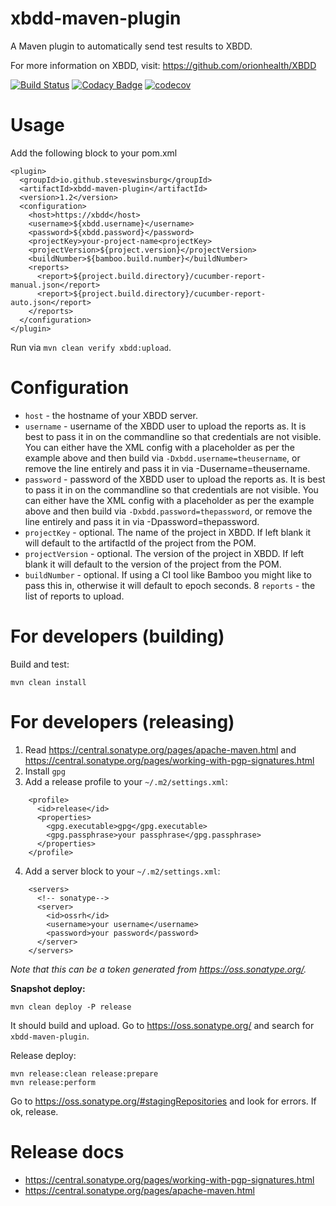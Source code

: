 # xbdd-maven-plugin
A Maven plugin to automatically send test results to XBDD.

For more information on XBDD, visit: https://github.com/orionhealth/XBDD

[![Build Status](https://travis-ci.com/steveswinsburg/xbdd-maven-plugin.svg?branch=master)](https://travis-ci.org/steveswinsburg/xbdd-maven-plugin)
[![Codacy Badge](https://api.codacy.com/project/badge/Grade/e67f4a74d6b845d0834f3b6594e76c9d)](https://www.codacy.com/app/steveswinsburg/xbdd-maven-plugin)
[![codecov](https://codecov.io/gh/steveswinsburg/xbdd-maven-plugin/branch/master/graph/badge.svg)](https://codecov.io/gh/steveswinsburg/xbdd-maven-plugin)

# Usage

Add the following block to your pom.xml

```
<plugin>
  <groupId>io.github.steveswinsburg</groupId>
  <artifactId>xbdd-maven-plugin</artifactId>
  <version>1.2</version>
  <configuration>
    <host>https://xbdd</host>
    <username>${xbdd.username}</username>
    <password>${xbdd.password}</password>
    <projectKey>your-project-name<projectKey>
    <projectVersion>${project.version}</projectVersion>
    <buildNumber>${bamboo.build.number}</buildNumber>
    <reports>
      <report>${project.build.directory}/cucumber-report-manual.json</report>
      <report>${project.build.directory}/cucumber-report-auto.json</report>
    </reports>
  </configuration>
</plugin>
```

Run via `mvn clean verify xbdd:upload`.

# Configuration

* `host` - the hostname of your XBDD server.
* `username` - username of the XBDD user to upload the reports as. It is best to pass it in on the commandline so that credentials are not visible. You can either have the XML config with a placeholder as per the example above and then build via `-Dxbdd.username=theusername`, or remove the line entirely and pass it in via -Dusername=theusername.
* `password` - password of the XBDD user to upload the reports as. It is best to pass it in on the commandline so that credentials are not visible. You can either have the XML config with a placeholder as per the example above and then build via `-Dxbdd.password=thepassword`, or remove the line entirely and pass it in via -Dpassword=thepassword.
* `projectKey` - optional. The name of the project in XBDD. If left blank it will default to the artifactId of the project from the POM.
* `projectVersion` - optional. The version of the project in XBDD. If left blank it will default to the version of the project from the POM.
* `buildNumber` - optional. If using a CI tool like Bamboo you might like to pass this in, otherwise it will default to epoch seconds.
8 `reports` - the list of reports to upload.


# For developers (building)
Build and test: 
````
mvn clean install
````

# For developers (releasing)

1. Read https://central.sonatype.org/pages/apache-maven.html and https://central.sonatype.org/pages/working-with-pgp-signatures.html
2. Install `gpg`
3. Add a release profile to your `~/.m2/settings.xml`:
```
    <profile>
      <id>release</id>
      <properties>
        <gpg.executable>gpg</gpg.executable>
        <gpg.passphrase>your passphrase</gpg.passphrase>
      </properties>
    </profile>
```
4. Add a server block to your `~/.m2/settings.xml`:
```
    <servers>
      <!-- sonatype-->
      <server>
        <id>ossrh</id>
        <username>your username</username>
        <password>your password</password>
      </server>
    </servers>
```
_Note that this can be a token generated from https://oss.sonatype.org/._

**Snapshot deploy:** 
```
mvn clean deploy -P release
```
It should build and upload. Go to https://oss.sonatype.org/ and search for `xbdd-maven-plugin`. 

Release deploy: 
```
mvn release:clean release:prepare
mvn release:perform
```
Go to https://oss.sonatype.org/#stagingRepositories and look for errors. If ok, release.

# Release docs
* https://central.sonatype.org/pages/working-with-pgp-signatures.html
* https://central.sonatype.org/pages/apache-maven.html

